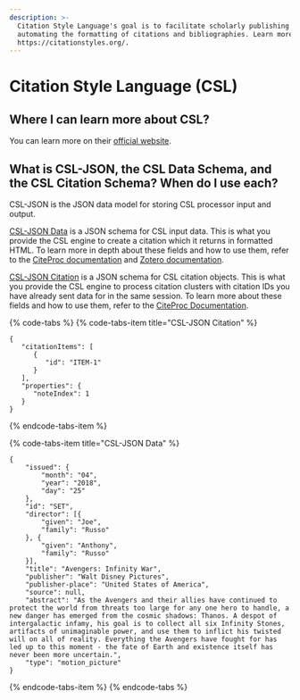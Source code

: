 ```yaml
---
description: >-
  Citation Style Language's goal is to facilitate scholarly publishing by
  automating the formatting of citations and bibliographies. Learn more at
  https://citationstyles.org/.
---
```


# Citation Style Language \(CSL\)

## Where I can learn more about CSL?

You can learn more on their [official website](https://citationstyles.org/).

## What is CSL-JSON, the CSL Data Schema, and the CSL Citation Schema? When do I use each?

CSL-JSON is the JSON data model for storing CSL processor input and output. 

[CSL-JSON Data](https://github.com/citation-style-language/schema/blob/master/csl-data.json) is a JSON schema for CSL input data.  This is what you provide the CSL engine to create a citation which it returns in formatted HTML. To learn more in depth about these fields and how to use them, refer to the [CiteProc documentation](https://citeproc-js.readthedocs.io/en/latest/csl-json/markup.html) and [Zotero documentation](https://aurimasv.github.io/z2csl/).

[CSL-JSON Citation](https://github.com/citation-style-language/schema/blob/master/csl-citation.json) is a JSON schema for CSL citation objects. This is what you provide the CSL engine to process citation clusters with citation IDs you have already sent data for in the same session. To learn more about these fields and how to use them, refer to the [CiteProc Documentation](https://citeproc-js.readthedocs.io/en/latest/csl-json/markup.html#citations).

{% code-tabs %}
{% code-tabs-item title="CSL-JSON Citation" %}
```text
{
   "citationItems": [
      {
         "id": "ITEM-1"
      }
   ],
   "properties": {
      "noteIndex": 1
   }
}
```
{% endcode-tabs-item %}

{% code-tabs-item title="CSL-JSON Data" %}
```
{
    "issued": {
        "month": "04",
        "year": "2018",
        "day": "25"
    },
    "id": "SET",
    "director": [{
        "given": "Joe",
        "family": "Russo"
    }, {
        "given": "Anthony",
        "family": "Russo"
    }],
    "title": "Avengers: Infinity War",
    "publisher": "Walt Disney Pictures",
    "publisher-place": "United States of America",
    "source": null,
    "abstract": "As the Avengers and their allies have continued to protect the world from threats too large for any one hero to handle, a new danger has emerged from the cosmic shadows: Thanos. A despot of intergalactic infamy, his goal is to collect all six Infinity Stones, artifacts of unimaginable power, and use them to inflict his twisted will on all of reality. Everything the Avengers have fought for has led up to this moment - the fate of Earth and existence itself has never been more uncertain.",
    "type": "motion_picture"
}
```
{% endcode-tabs-item %}
{% endcode-tabs %}

